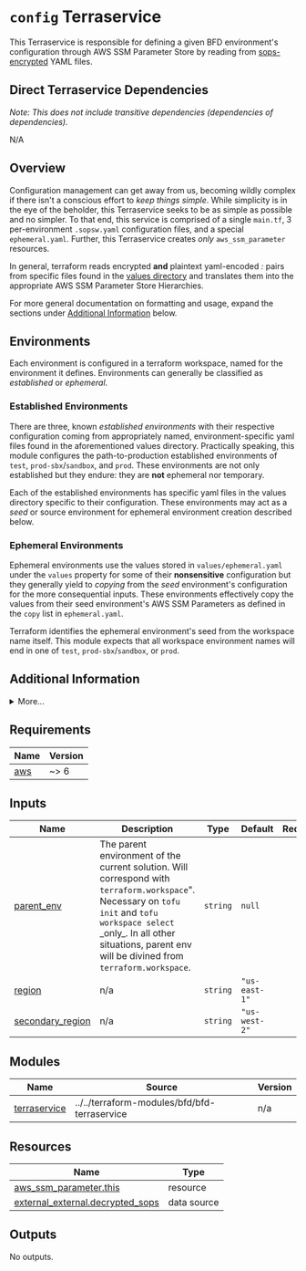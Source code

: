 # `config` Terraservice

This Terraservice is responsible for defining a given BFD environment's configuration through AWS SSM Parameter Store by reading from [sops-encrypted](https://github.com/getsops/sops) YAML files.

## Direct Terraservice Dependencies

_Note: This does not include transitive dependencies (dependencies of dependencies)._

N/A

## Overview

Configuration management can get away from us, becoming wildly complex if there isn't a conscious effort to _keep things simple_.
While simplicity is in the eye of the beholder, this Terraservice seeks to be as simple as possible and no simpler.
To that end, this service is comprised of a single `main.tf`, 3 per-environment `.sopsw.yaml` configuration files, and a special `ephemeral.yaml`. Further, this Terraservice creates _only_ `aws_ssm_parameter` resources.

In general, terraform reads encrypted **and** plaintext yaml-encoded _<key>:<value>_ pairs from specific files found in the [values directory](.values) and translates them into the appropriate AWS SSM Parameter Store Hierarchies.

For more general documentation on formatting and usage, expand the sections under [Additional Information](#additional-information) below.

## Environments

Each environment is configured in a terraform workspace, named for the environment it defines.
Environments can generally be classified as _established_ or _ephemeral_.

### Established Environments

There are three, known _established environments_ with their respective configuration coming from appropriately named, environment-specific yaml files found in the aforementioned values directory.
Practically speaking, this module configures the path-to-production established environments of `test`, `prod-sbx`/`sandbox`, and `prod`.
These environments are not only established but they endure: they are **not** ephemeral nor temporary.

Each of the established environments has specific yaml files in the values directory specific to their configuration.
These environments may act as a _seed_ or source environment for ephemeral environment creation described below.

### Ephemeral Environments

Ephemeral environments use the values stored in `values/ephemeral.yaml` under the `values` property for some of their **nonsensitive** configuration but they generally yield to _copying_ from the _seed_ environment's configuration for the more consequential inputs.
These environments effectively copy the values from their seed environment's AWS SSM Parameters as defined in the `copy` list in `ephemeral.yaml`.

Terraform identifies the ephemeral environment's seed from the workspace name itself.
This module expects that all workspace environment names will end in one of `test`, `prod-sbx`/`sandbox`, or `prod`.

## Additional Information

<details><summary>More...</summary>

### Known Limitations

AWS SSM Parameter Store has very limited support for storing non-string values in plain-text (`nonsensitive`) data and virtually no options for storing encrypted non-string (`sensitive`) data.
This forces us to handle some data that would more naturally be represented as collections like maps and arrays as formatted string types.
To work with this, you might consider using commas to delimit your collection and parse accordingly, which can easily be achieved using yaml's `>` _folding block_ for multi-line strings. Or, formatting your list as a stringified JSON array.
Other techniques might involve storing more complex data in formats that are more machine-readable, like JSON.
Between storing JSON strings in the yaml context here and being fetching those values from AWS SSM Parameter Store, it will be in an _escaped_ format and the data will likely need special handling, e.g. `jq`'s `fromjson` function may be handy in these circumstances.

### Formatting and Validation

Technical controls for standards enforcement are still forthcoming. As a stopgap, here are some guidelines in the spirit of keeping things simple:

- All workspaces must end in one of the three path-to-production established environments of `test`, `prod-sbx`/`sandbox`, or `prod`
- Ephemeral environment workspace should generally be of a pattern similar to `<jira-id>-<env>`, e.g. `2544-test`, `2544-prod-sbx`/`2544-sandbox`, `2554-prod`.
- Keys must conform the following (nested keys within YAML transformed into paths):
  - `/${root}/${env}/${service}/${sensitivity}/...`
- `${root}` is typically `bfd`, but may be any of our partners
- `${env}` is typically one of `test`, `prod-sbx`/`sandbox`, `prod` or ephemeral format `<jira-id>-<env>`, e.g. `2544-test`
- `${group}` must be one of the supported groups: `common`, `migrator`, `pipeline`, `server`
- `${subgroup}` is optional, as of January 2023, examples include `ccw`, `rda`, `shared`
- `${sensitivity}` should one of `nonsensitive` or `sensitive`, and indicates whether the parameter is encrypted at rest (thus, sensitive/secret) or not
- `...` represents additional hierarchies that are user-defined
- Non-string formatted values will be converted to a string using [Terraform's `tostring()` built-in](https://developer.hashicorp.com/terraform/language/functions/tostring)
- Empty strings, i.e '' are not supported
- We've adopted a _local_ convention where the literal `UNDEFINED`, case _insensitive_, makes an SSM-derived value absent
- Sensitive values must be encrypted with appropriate [AWS Key Management Service-stored CMK](https://us-east-1.console.aws.amazon.com/kms/home?region=us-east-1#/kms/keys)

### Usage and User Additions

If the below [prerequisites](#prerequisites) are met, users will _generally_ interact with the environment-specific configuration by using one or more scripts in the [scripts](./scripts) directory for those encrypted values, otherwise a text-editor of their choosing when adjusting plain text values.

**Note that `.sopsw.yaml` files are not fully `sops`-compliant encrypted YAML**. Operators _MUST_ use the `sopsw` (in `apps/utils/scripts/sopsw` or the symlink'd variant at `./scripts/sopsw`) utility script when working with these files. It is recommended to add the `apps/utils/scripts` folder to your shell's `PATH` for easier use.

The `sopsw` script provides a simplified CLI exposing all of the operations that would be necessary to interact with these files on a regular basis. View the available commands using `sopsw -h`.

#### Viewing decrypted YAML using `sopsw -d/--decrypt`

**WARNING:** This will present unencrypted, sensitive data to stdout. Do not execute this while sharing your screen during presentations or pairing opportunities.

To see the raw, _untemplated_ configuration as terraform does through via external data source for e.g. `./values/test.sopsw.yaml`, execute the following from the module root directory:

```sh
scripts/sopsw -d values/test.sopsw.yaml
```

#### Editing encrypted YAML using `sopsw -e/--edit`

To edit the encrypted values under e.g. `./values/prod-sbx.sopsw.yaml`:

1. Ensure `EDITOR` is set to your preferred editor; for VS Code, `EDITOR` should be `code -w`
2. Use `sopsw` like so:

   ```bash
   scripts/sopsw -e values/prod-sbx.sopsw.yaml
   ```

3. Make the relevant changes to `prod-sbx.sopsw.yaml` in the opened editor window/tab
4. Save and close the editor window/tab

### Prerequisites

In addition to the [Requirements (below)](#requirements), you (or the automation) will need:

- software packages supporting awscli, yq, jq, and sops
- sufficient access to the various Multi-Region KMS Keys used for encrypting configuration
- sufficient AWS IAM privileges for the AWS provider [Resources and Date Sources (below)](#resources)
- access outlined for the remote [AWS S3 Backend](https://www.terraform.io/language/settings/backends/s3#s3-bucket-permissions)
- read/write privileges to the state-locking [AWS DynamoDB Table](https://www.terraform.io/language/settings/backends/s3#dynamodb-table-permissions)

</details>

<!-- BEGIN_TF_DOCS -->
<!--WARNING: GENERATED CONTENT with terraform-docs, e.g.
     'terraform-docs --config "$(git rev-parse --show-toplevel)/.terraform-docs.yml" .'
     Manually updating sections between TF_DOCS tags may be overwritten.
     See https://terraform-docs.io/user-guide/configuration/ for more information.
-->
## Requirements

| Name | Version |
|------|---------|
| <a name="requirement_aws"></a> [aws](#requirement\_aws) | ~> 6 |

<!--WARNING: GENERATED CONTENT with terraform-docs, e.g.
     'terraform-docs --config "$(git rev-parse --show-toplevel)/.terraform-docs.yml" .'
     Manually updating sections between TF_DOCS tags may be overwritten.
     See https://terraform-docs.io/user-guide/configuration/ for more information.
-->
## Inputs

| Name | Description | Type | Default | Required |
|------|-------------|------|---------|:--------:|
| <a name="input_parent_env"></a> [parent\_env](#input\_parent\_env) | The parent environment of the current solution. Will correspond with `terraform.workspace`".<br/>Necessary on `tofu init` and `tofu workspace select` \_only\_. In all other situations, parent env<br/>will be divined from `terraform.workspace`. | `string` | `null` | no |
| <a name="input_region"></a> [region](#input\_region) | n/a | `string` | `"us-east-1"` | no |
| <a name="input_secondary_region"></a> [secondary\_region](#input\_secondary\_region) | n/a | `string` | `"us-west-2"` | no |

<!--WARNING: GENERATED CONTENT with terraform-docs, e.g.
     'terraform-docs --config "$(git rev-parse --show-toplevel)/.terraform-docs.yml" .'
     Manually updating sections between TF_DOCS tags may be overwritten.
     See https://terraform-docs.io/user-guide/configuration/ for more information.
-->
## Modules

| Name | Source | Version |
|------|--------|---------|
| <a name="module_terraservice"></a> [terraservice](#module\_terraservice) | ../../terraform-modules/bfd/bfd-terraservice | n/a |

<!--WARNING: GENERATED CONTENT with terraform-docs, e.g.
     'terraform-docs --config "$(git rev-parse --show-toplevel)/.terraform-docs.yml" .'
     Manually updating sections between TF_DOCS tags may be overwritten.
     See https://terraform-docs.io/user-guide/configuration/ for more information.
-->
## Resources

| Name | Type |
|------|------|
| [aws_ssm_parameter.this](https://registry.terraform.io/providers/hashicorp/aws/latest/docs/resources/ssm_parameter) | resource |
| [external_external.decrypted_sops](https://registry.terraform.io/providers/hashicorp/external/latest/docs/data-sources/external) | data source |

<!--WARNING: GENERATED CONTENT with terraform-docs, e.g.
     'terraform-docs --config "$(git rev-parse --show-toplevel)/.terraform-docs.yml" .'
     Manually updating sections between TF_DOCS tags may be overwritten.
     See https://terraform-docs.io/user-guide/configuration/ for more information.
-->
## Outputs

No outputs.
<!-- END_TF_DOCS -->
